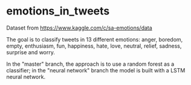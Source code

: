# emotions_in_tweets

Dataset from https://www.kaggle.com/c/sa-emotions/data

The goal is to classify tweets in 13 different emotions: anger, boredom, empty, enthusiasm, fun, happiness, hate, love, neutral, relief, sadness, surprise and worry.

In the "master" branch, the approach is to use a random forest as a classifier; in the "neural network" branch the model is built with a LSTM neural network.
